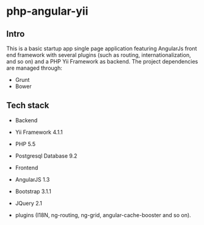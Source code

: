 # php-angular-yii

## Intro
This is a basic startup app single page application featuring AngularJs front end framework with several plugins (such as routing, internationalization, and so on) and a PHP Yii Framework as backend. The project dependencies are managed through:

* Grunt
* Bower 

## Tech stack

* Backend
 * Yii Framework 4.1.1
 * PHP 5.5
 * Postgresql Database 9.2

* Frontend
 * AngularJS 1.3
 * Bootstrap 3.1.1
 * JQuery 2.1
 * plugins (I18N, ng-routing, ng-grid, angular-cache-booster and so on).

